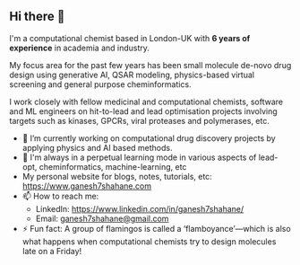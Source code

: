 ## Hi there 👋

I'm a computational chemist based in London-UK with **6 years of experience** in academia and industry.

My focus area for the past few years has been small molecule de-novo drug design using generative AI, QSAR modeling, physics-based virtual screening and general purpose cheminformatics.

I work closely with fellow medicinal and computational chemists, software and ML engineers on hit-to-lead and lead optimisation projects involving targets such as kinases, GPCRs, viral proteases and polymerases, etc.

- 🔭 I’m currently working on computational drug discovery projects by applying physics and AI based methods.
- 🌱 I'm always in a perpetual learning mode in various aspects of lead-opt, cheminformatics, machine-learning, etc
- My personal website for blogs, notes, tutorials, etc: https://www.ganesh7shahane.com
- 📫 How to reach me:
  - LinkedIn: https://www.linkedin.com/in/ganesh7shahane/
  - Email: ganesh7shahane@gmail.com
- ⚡ Fun fact: A group of flamingos is called a ‘flamboyance’—which is also what happens when computational chemists try to design molecules late on a Friday!
